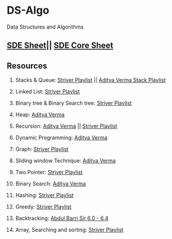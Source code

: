 # DS-Algo

Data Structures and Algorithms

## [SDE Sheet](https://takeuforward.org/interviews/strivers-sde-sheet-top-coding-interview-problems/)|| [SDE Core Sheet](https://takeuforward.org/interviews/must-do-questions-for-dbms-cn-os-interviews-sde-core-sheet/)

## Resources

1. Stacks & Queue: [Striver Playlist](https://www.youtube.com/watch?v=GYptUgnIM_I&list=PLgUwDviBIf0oSO572kQ7KCSvCUh1AdILj&t=0s) || [Aditya Verma Stack Playlist](https://www.youtube.com/playlist?list=PL_z_8CaSLPWdeOezg68SKkeLN4-T_jNHd)

2. Linked List: [Striver Playlist](https://www.youtube.com/watch?v=iRtLEoL-r-g&list=PLgUwDviBIf0r47RKH7fdWN54AbWFgGuii&t=0s)

3. Binary tree & Binary Search tree: [Striver Playlist](https://www.youtube.com/watch?v=OYqYEM1bMK8&list=PLgUwDviBIf0q8Hkd7bK2Bpryj2xVJk8Vk&t=0s)

4. Heap: [Aditya Verma](https://www.youtube.com/playlist?list=PL_z_8CaSLPWdtY9W22VjnPxG30CXNZpI9)

5. Recursion: [Aditya Verma](https://www.youtube.com/playlist?list=PL_z_8CaSLPWeT1ffjiImo0sYTcnLzo-wY) || [Striver Playlist](https://www.youtube.com/watch?v=OyZFFqQtu98&list=PLgUwDviBIf0rQ6cnlaHRMuOp4H_D-7hwP&t=0s)

6. Dynamic Programming: [Aditya Verma](https://www.youtube.com/playlist?list=PL_z_8CaSLPWekqhdCPmFohncHwz8TY2Go)

7. Graph: [Striver Playlist](https://www.youtube.com/watch?v=YTtpfjGlH2M&list=PLgUwDviBIf0rGEWe64KWas0Nryn7SCRWw&t=0s)

8. Sliding window Technique: [Aditya Verma](https://www.youtube.com/playlist?list=PL_z_8CaSLPWeM8BDJmIYDaoQ5zuwyxnfj)

9. Two Pointer: [Striver Playlist](https://www.youtube.com/watch?v=onLoX6Nhvmg&list=PLgUwDviBIf0rBT8io74a95xT-hDFZonNs&t=0s)

10. Binary Search: [Aditya Verma](https://www.youtube.com/playlist?list=PL_z_8CaSLPWeYfhtuKHj-9MpYb6XQJ_f2)

11. Hashing: [Striver Playlist](https://www.youtube.com/watch?v=dRUpbt8vHpo&list=PLgUwDviBIf0rVwua0kKYlsS_ik_1lyVK_&t=0s)

12. Greedy: [Striver Playlist](https://www.youtube.com/watch?v=II6ziNnub1Q&list=PLgUwDviBIf0pmWCl2nepwGDO05a0-7EfJ&t=0s)

13. Backtracking: [Abdul Barri Sir 6.0 - 6.4](https://www.youtube.com/watch?v=DKCbsiDBN6c&list=PLDN4rrl48XKpZkf03iYFl-O29szjTrs_O&index=63&ab_channel=AbdulBari)

14. Array, Searching and sorting: [Striver Playlist](https://www.youtube.com/watch?v=32Ll35mhWg0&list=PLgUwDviBIf0rPG3Ictpu74YWBQ1CaBkm2&t=0s)
